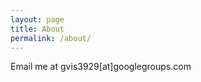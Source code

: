 ```yaml
---
layout: page
title: About
permalink: /about/
---
```


Email me at &#x67;&#x76;&#x69;&#x73;&#x33;&#x39;&#x32;&#x39;&#x5b;&#x61;&#x74;&#x5d;&#x67;&#x6f;&#x6f;&#x67;&#x6c;&#x65;&#x67;&#x72;&#x6f;&#x75;&#x70;&#x73;&#x2e;&#x63;&#x6f;&#x6d;
